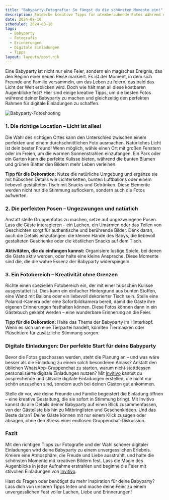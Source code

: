 ```yaml
---
title: "Babyparty-Fotografie: So fängst du die schönsten Momente ein!"
description: Entdecke kreative Tipps für atemberaubende Fotos während deiner Babyparty und wie digitale Einladungen von Invitivo dein Event unvergesslich machen.
date: 2024-08-10
scheduled: 2024-08-10
tags:
  - Babyparty
  - Fotografie
  - Erinnerungen
  - Digitale Einladungen
  - Tipps
layout: layouts/post.njk
---
```


Eine Babyparty ist nicht nur eine Feier, sondern ein magisches Ereignis, das den Beginn einer neuen Reise markiert. Es ist der Moment, in dem sich Freunde und Familie versammeln, um das Leben zu feiern, das bald das Licht der Welt erblicken wird. Doch wie hält man all diese kostbaren Augenblicke fest? Hier sind einige kreative Tipps, um die besten Fotos während deiner Babyparty zu machen und gleichzeitig den perfekten Rahmen für digitale Einladungen zu schaffen.

![Babyparty-Fotoshooting](/img/babyparty-photoshoot.webp)

### 1. **Die richtige Location – Licht ist alles!**

Die Wahl des richtigen Ortes kann den Unterschied zwischen einem perfekten und einem durchschnittlichen Foto ausmachen. Natürliches Licht ist dein bester Freund! Wenn möglich, wähle einen Ort mit großen Fenstern oder im Freien, um die warmen Sonnenstrahlen einzufangen. Ein Park oder ein Garten kann die perfekte Kulisse bieten, während die bunten Blumen und grünen Blätter den Bildern mehr Leben verleihen.

**Tipp für die Dekoration:** Nutze die natürliche Umgebung und ergänze sie mit hübschen Details wie Lichterketten, bunten Luftballons oder einem liebevoll gestalteten Tisch mit Snacks und Getränken. Diese Elemente werden nicht nur die Stimmung auflockern, sondern auch die Fotos aufwerten.

### 2. **Die perfekten Posen – Ungezwungen und natürlich**

Anstatt steife Gruppenfotos zu machen, setze auf ungezwungene Posen. Lass die Gäste interagieren – ein Lachen, ein Umarmen oder das Teilen von Geschichten sorgt für authentische und berührende Bilder. Denk daran, auch die Details einzufangen: die kleinen Hände des Babys, die liebevoll gestalteten Geschenke oder die köstlichen Snacks auf dem Tisch.

**Aktivitäten, die du einfangen kannst:** Organisiere lustige Spiele, bei denen die Gäste aktiv werden, oder halte eine kleine Ansprache. Diese Momente sind die, die die wahre Essenz der Babyparty widerspiegeln.

### 3. **Ein Fotobereich – Kreativität ohne Grenzen**

Richte einen speziellen Fotobereich ein, der mit einer hübschen Kulisse ausgestattet ist. Dies kann ein einfacher Hintergrund aus bunten Stoffen, eine Wand mit Ballons oder ein liebevoll dekorierter Tisch sein. Stelle eine Polaroid-Kamera oder eine Sofortbildkamera bereit, damit die Gäste ihre eigenen Erinnerungen festhalten können. Diese Fotos können dann in ein Gästebuch geklebt werden – eine wunderbare Erinnerung an die Feier.

**Tipp für die Dekoration:** Halte das Thema der Babyparty im Hinterkopf. Wenn es sich um eine Tierpartei handelt, könnten Tiermasken oder Plüschtiere für zusätzliche Stimmung sorgen.

### **Digitale Einladungen: Der perfekte Start für deine Babyparty**

Bevor die Fotos geschossen werden, steht die Planung an – und was wäre besser als die Einladung zu einem solch besonderen Anlass? Anstatt den üblichen WhatsApp-Gruppenchat zu starten, warum nicht stattdessen personalisierte digitale Einladungen nutzen? Mit [Invitivo](https://invitivo.com/) kannst du ansprechende und stilvolle digitale Einladungen erstellen, die nicht nur schön anzusehen sind, sondern auch bei deinen Gästen gut ankommen.

Stelle dir vor, wie deine Freunde und Familie begeistert die Einladung öffnen – eine kreative Gestaltung, die sie sofort in Stimmung bringt. Mit Invitivo kannst du alle Details deiner Babyparty auf einen Blick zusammenfassen, von der Gästeliste bis hin zu Mitbringlisten und Geschenkideen. Und das Beste daran? Deine Gäste können mit nur einem Klick zusagen oder absagen, ohne den Stress einer endlosen Gruppenchat-Diskussion.

### **Fazit**

Mit den richtigen Tipps zur Fotografie und der Wahl schöner digitaler Einladungen wird deine Babyparty zu einem unvergesslichen Erlebnis. Kreiere eine Atmosphäre, die Freude und Liebe ausstrahlt, und halte die schönsten Momente mit kreativen Bildern fest. Lass die Magie des Augenblicks in jeder Aufnahme erstrahlen und beginne die Feier mit stilvollen Einladungen von [Invitivo](https://invitivo.com/).

Hast du Fragen oder benötigst du mehr Inspiration für deine Babyparty? Lass dich von unseren Tipps leiten und mache deine Feier zu einem unvergesslichen Fest voller Lachen, Liebe und Erinnerungen!
